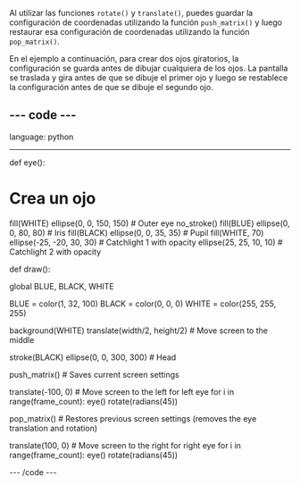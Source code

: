 Al utilizar las funciones `rotate()` y `translate()`, puedes guardar la configuración de coordenadas utilizando la función `push_matrix()` y luego restaurar esa configuración de coordenadas utilizando la función `pop_matrix()`.

En el ejemplo a continuación, para crear dos ojos giratorios, la configuración se guarda antes de dibujar cualquiera de los ojos. La pantalla se traslada y gira antes de que se dibuje el primer ojo y luego se restablece la configuración antes de que se dibuje el segundo ojo.

--- code ---
---
language: python

---

def eye():

# Crea un ojo
  fill(WHITE) ellipse(0, 0, 150, 150) # Outer eye no_stroke() fill(BLUE) ellipse(0, 0, 80, 80) # Iris fill(BLACK) ellipse(0, 0, 35, 35) # Pupil fill(WHITE, 70) ellipse(-25, -20, 30, 30) # Catchlight 1 with opacity ellipse(25, 25, 10, 10) # Catchlight 2 with opacity

def draw():

  global BLUE, BLACK, WHITE

  BLUE = color(1, 32, 100) BLACK = color(0, 0, 0) WHITE = color(255, 255, 255)

  background(WHITE) translate(width/2, height/2) # Move screen to the middle

  stroke(BLACK) ellipse(0, 0, 300, 300) # Head

  push_matrix() # Saves current screen settings

  translate(-100, 0) # Move screen to the left for left eye for i in range(frame_count): eye() rotate(radians(45))

  pop_matrix() # Restores previous screen settings (removes the eye translation and rotation)

  translate(100, 0) # Move screen to the right for right eye for i in range(frame_count): eye() rotate(radians(45))

--- /code ---

